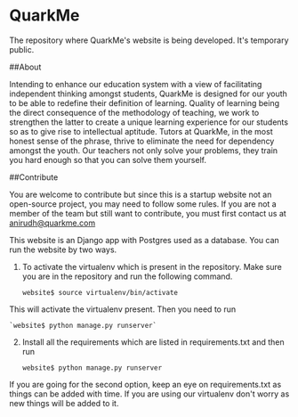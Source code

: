 # QuarkMe

The repository where QuarkMe's website is being developed. It's temporary public.

##About

Intending to enhance our education system with a view of facilitating independent thinking amongst students, QuarkMe is designed for our youth to be able to redefine their definition of learning. Quality of learning being the direct consequence of the methodology of teaching, we work to strengthen the latter to create a unique learning experience for our students so as to give rise to intellectual aptitude. Tutors at QuarkMe, in the most honest sense of the phrase, thrive to eliminate the need for dependency amongst the youth. Our teachers not only solve your problems, they train you hard enough so that you can solve them yourself.

##Contribute

You are welcome to contribute but since this is a startup website not an open-source project, you may need to follow some rules.
If you are not a member of the team but still want to contribute, you must first contact us at anirudh@quarkme.com

This website is an Django app with Postgres used as a database. You can run the website by two ways.

1) To activate the virtualenv which is present in the repository. Make sure you are in the repository and run the following command.

    `website$ source virtualenv/bin/activate`

This will activate the virtualenv present. Then you need to run

    `website$ python manage.py runserver`

2) Install all the requirements which are listed in requirements.txt and then run

	`website$ python manage.py runserver`

If you are going for the second option, keep an eye on requirements.txt as things can be added with time. If you are using our virtualenv don't worry as new things will be added to it.